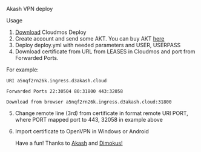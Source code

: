Akash VPN deploy

Usage
1) [Download](https://github.com/maxmaxlabs/cloudmos-deploy/releases) Cloudmos Deploy 
2) Create account and send some AKT. You can buy AKT [here](https://coinmarketcap.com/currencies/akash-network/markets)
3) Deploy deploy.yml with needed parameters and USER, USERPASS
4) Download certificate from URL from LEASES in Cloudmos and port from Forwarded Ports. 

For example:

    URI a5nqf2rn26k.ingress.d3akash.cloud
    
    Forwarded Ports 22:30504 80:31800 443:32058
    
    Download from browser a5nqf2rn26k.ingress.d3akash.cloud:31800
5) Change remote line (3rd) from certificate in format remote URI PORT, where PORT mapped port to 443, 32058 in example above
6) Import certificate to OpenVPN in Windows or Android

    Have a fun!
    Thanks to [Akash](https://github.com/ovrclk) and [Dimokus!](https://github.com/Dimokus88)
